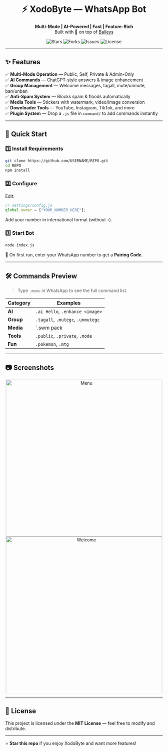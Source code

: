 <div align="center">
  
# ⚡ XodoByte — WhatsApp Bot  

**Multi-Mode | AI-Powered | Fast | Feature-Rich**  
Built with 💚 on top of [Baileys](https://github.com/adiwajshing/Baileys)  

![Stars](https://img.shields.io/github/stars/USERNAME/REPO?style=for-the-badge) 
![Forks](https://img.shields.io/github/forks/USERNAME/REPO?style=for-the-badge) 
![Issues](https://img.shields.io/github/issues/USERNAME/REPO?style=for-the-badge) 
![License](https://img.shields.io/github/license/USERNAME/REPO?style=for-the-badge)  

</div>

---

## ✨ Features

✅ **Multi-Mode Operation** — Public, Self, Private & Admin-Only  
✅ **AI Commands** — ChatGPT-style answers & image enhancement  
✅ **Group Management** — Welcome messages, tagall, mute/unmute, ban/unban  
✅ **Anti-Spam System** — Blocks spam & floods automatically  
✅ **Media Tools** — Stickers with watermark, video/image conversion  
✅ **Downloader Tools** — YouTube, Instagram, TikTok, and more  
✅ **Plugin System** — Drop a `.js` file in `command/` to add commands instantly  

---

## 🚀 Quick Start

### 1️⃣ Install Requirements
```bash
git clone https://github.com/USERNAME/REPO.git
cd REPO
npm install
```

### 2️⃣ Configure
Edit:
```js
// settings/config.js
global.owner = ["YOUR_NUMBER_HERE"];
```
Add your number in international format (without `+`).

### 3️⃣ Start Bot
```bash
node index.js
```
📱 On first run, enter your WhatsApp number to get a **Pairing Code**.

---

## 🛠️ Commands Preview
> Type `.menu` in WhatsApp to see the full command list.

| Category        | Examples                                  |
|-----------------|-------------------------------------------|
| **AI**          | `.ai Hello`, `.enhance <image>`           |
| **Group**       | `.tagall`, `.mutegc`, `.unmutegc`          |
| **Media**       | `.swm pack|author <image>`, `.get <url>`   |
| **Tools**       | `.public`, `.private`, `.mode`             |
| **Fun**         | `.pokemon`, `.mtg`                         |

---

## 📷 Screenshots

<div align="center">
<img src="https://via.placeholder.com/500x300.png?text=Bot+Menu" alt="Menu" width="500"/>
<img src="https://via.placeholder.com/500x300.png?text=Group+Welcome" alt="Welcome" width="500"/>
</div>

---

## 📜 License
This project is licensed under the **MIT License** — feel free to modify and distribute.

---

⭐ **Star this repo** if you enjoy XodoByte and want more features!
